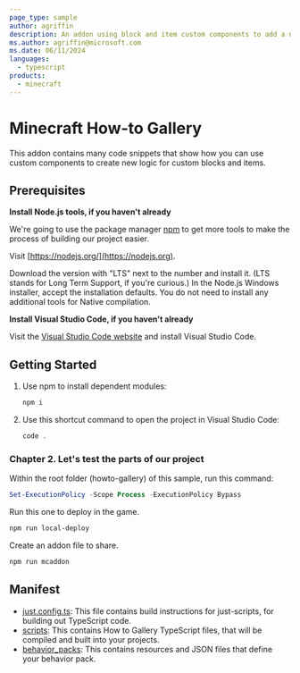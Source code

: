 ```yaml
---
page_type: sample
author: agriffin
description: An addon using block and item custom components to add a new strawberry crop and watering tool.
ms.author: agriffin@microsoft.com
ms.date: 06/11/2024
languages:
  - typescript
products:
  - minecraft
---
```


# Minecraft How-to Gallery

This addon contains many code snippets that show how you can use custom components to create new logic for custom blocks and items.

## Prerequisites

**Install Node.js tools, if you haven't already**

We're going to use the package manager [npm](https://www.npmjs.com/package/npm) to get more tools to make the process of building our project easier.

Visit [https://nodejs.org/](https://nodejs.org).

Download the version with "LTS" next to the number and install it. (LTS stands for Long Term Support, if you're curious.) In the Node.js Windows installer, accept the installation defaults. You do not need to install any additional tools for Native compilation.

**Install Visual Studio Code, if you haven't already**

Visit the [Visual Studio Code website](https://code.visualstudio.com) and install Visual Studio Code.

## Getting Started

1. Use npm to install dependent modules:

   ```powershell
   npm i
   ```

1. Use this shortcut command to open the project in Visual Studio Code:

   ```powershell
   code .
   ```

### Chapter 2. Let's test the parts of our project

Within the root folder (howto-gallery) of this sample, run this command:

```powershell
Set-ExecutionPolicy -Scope Process -ExecutionPolicy Bypass
```

Run this one to deploy in the game.

```powershell
npm run local-deploy
```

Create an addon file to share.

```powershell
npm run mcaddon
```

## Manifest

- [just.config.ts](https://github.com/microsoft/minecraft-scripting-samples/blob/main/howto-gallery/just.config.ts): This file contains build instructions for just-scripts, for building out TypeScript code.
- [scripts](https://github.com/microsoft/minecraft-scripting-samples/blob/main/howto-gallery/scripts): This contains How to Gallery TypeScript files, that will be compiled and built into your projects.
- [behavior_packs](https://github.com/microsoft/minecraft-scripting-samples/blob/main/howto-gallery/behavior_packs): This contains resources and JSON files that define your behavior pack.
